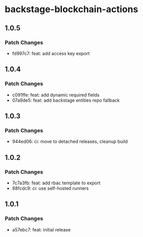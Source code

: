 # backstage-blockchain-actions

## 1.0.5

### Patch Changes

- fd997c7: feat: add access key export

## 1.0.4

### Patch Changes

- c091ffe: feat: add dynamic required fields
- 07a9de5: feat: add backstage entities repo fallback

## 1.0.3

### Patch Changes

- 944ed06: ci: move to detached releases, cleanup build

## 1.0.2

### Patch Changes

- 7c7a3fb: feat: add rbac template to export
- 88fcdc9: ci: use self-hosted runners

## 1.0.1

### Patch Changes

- a57ebc7: feat: initial release
